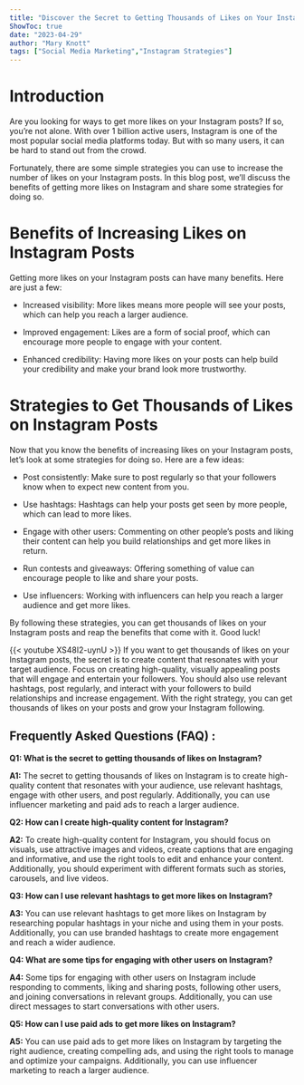 ```yaml
---
title: "Discover the Secret to Getting Thousands of Likes on Your Instagram Posts!"
ShowToc: true 
date: "2023-04-29"
author: "Mary Knott" 
tags: ["Social Media Marketing","Instagram Strategies"]
---
```

# Introduction

Are you looking for ways to get more likes on your Instagram posts? If so, you’re not alone. With over 1 billion active users, Instagram is one of the most popular social media platforms today. But with so many users, it can be hard to stand out from the crowd. 

Fortunately, there are some simple strategies you can use to increase the number of likes on your Instagram posts. In this blog post, we’ll discuss the benefits of getting more likes on Instagram and share some strategies for doing so. 

# Benefits of Increasing Likes on Instagram Posts

Getting more likes on your Instagram posts can have many benefits. Here are just a few: 

- Increased visibility: More likes means more people will see your posts, which can help you reach a larger audience. 

- Improved engagement: Likes are a form of social proof, which can encourage more people to engage with your content. 

- Enhanced credibility: Having more likes on your posts can help build your credibility and make your brand look more trustworthy. 

# Strategies to Get Thousands of Likes on Instagram Posts

Now that you know the benefits of increasing likes on your Instagram posts, let’s look at some strategies for doing so. Here are a few ideas: 

- Post consistently: Make sure to post regularly so that your followers know when to expect new content from you. 

- Use hashtags: Hashtags can help your posts get seen by more people, which can lead to more likes. 

- Engage with other users: Commenting on other people’s posts and liking their content can help you build relationships and get more likes in return. 

- Run contests and giveaways: Offering something of value can encourage people to like and share your posts. 

- Use influencers: Working with influencers can help you reach a larger audience and get more likes. 

By following these strategies, you can get thousands of likes on your Instagram posts and reap the benefits that come with it. Good luck!

{{< youtube XS48l2-uynU >}} 
If you want to get thousands of likes on your Instagram posts, the secret is to create content that resonates with your target audience. Focus on creating high-quality, visually appealing posts that will engage and entertain your followers. You should also use relevant hashtags, post regularly, and interact with your followers to build relationships and increase engagement. With the right strategy, you can get thousands of likes on your posts and grow your Instagram following.

## Frequently Asked Questions (FAQ) :
**Q1: What is the secret to getting thousands of likes on Instagram?**

**A1:** The secret to getting thousands of likes on Instagram is to create high-quality content that resonates with your audience, use relevant hashtags, engage with other users, and post regularly. Additionally, you can use influencer marketing and paid ads to reach a larger audience. 

**Q2: How can I create high-quality content for Instagram?**

**A2:** To create high-quality content for Instagram, you should focus on visuals, use attractive images and videos, create captions that are engaging and informative, and use the right tools to edit and enhance your content. Additionally, you should experiment with different formats such as stories, carousels, and live videos. 

**Q3: How can I use relevant hashtags to get more likes on Instagram?**

**A3:** You can use relevant hashtags to get more likes on Instagram by researching popular hashtags in your niche and using them in your posts. Additionally, you can use branded hashtags to create more engagement and reach a wider audience. 

**Q4: What are some tips for engaging with other users on Instagram?**

**A4:** Some tips for engaging with other users on Instagram include responding to comments, liking and sharing posts, following other users, and joining conversations in relevant groups. Additionally, you can use direct messages to start conversations with other users. 

**Q5: How can I use paid ads to get more likes on Instagram?**

**A5:** You can use paid ads to get more likes on Instagram by targeting the right audience, creating compelling ads, and using the right tools to manage and optimize your campaigns. Additionally, you can use influencer marketing to reach a larger audience.


